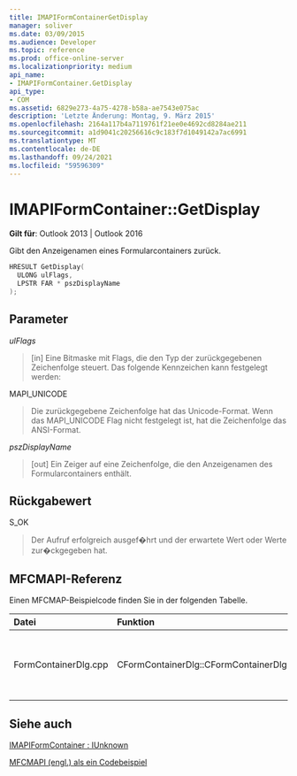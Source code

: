```yaml
---
title: IMAPIFormContainerGetDisplay
manager: soliver
ms.date: 03/09/2015
ms.audience: Developer
ms.topic: reference
ms.prod: office-online-server
ms.localizationpriority: medium
api_name:
- IMAPIFormContainer.GetDisplay
api_type:
- COM
ms.assetid: 6829e273-4a75-4278-b58a-ae7543e075ac
description: 'Letzte Änderung: Montag, 9. März 2015'
ms.openlocfilehash: 2164a117b4a7119761f21ee0e4692cd8284ae211
ms.sourcegitcommit: a1d9041c20256616c9c183f7d1049142a7ac6991
ms.translationtype: MT
ms.contentlocale: de-DE
ms.lasthandoff: 09/24/2021
ms.locfileid: "59596309"
---
```

# <a name="imapiformcontainergetdisplay"></a>IMAPIFormContainer::GetDisplay

  
  
**Gilt für**: Outlook 2013 | Outlook 2016 
  
Gibt den Anzeigenamen eines Formularcontainers zurück.
  
```cpp
HRESULT GetDisplay(
  ULONG ulFlags,
  LPSTR FAR * pszDisplayName
);
```

## <a name="parameters"></a>Parameter

 _ulFlags_
  
> [in] Eine Bitmaske mit Flags, die den Typ der zurückgegebenen Zeichenfolge steuert. Das folgende Kennzeichen kann festgelegt werden:
    
MAPI_UNICODE 
  
> Die zurückgegebene Zeichenfolge hat das Unicode-Format. Wenn das MAPI_UNICODE Flag nicht festgelegt ist, hat die Zeichenfolge das ANSI-Format.
    
 _pszDisplayName_
  
> [out] Ein Zeiger auf eine Zeichenfolge, die den Anzeigenamen des Formularcontainers enthält.
    
## <a name="return-value"></a>Rückgabewert

S_OK 
  
> Der Aufruf erfolgreich ausgef�hrt und der erwartete Wert oder Werte zur�ckgegeben hat.
    
## <a name="mfcmapi-reference"></a>MFCMAPI-Referenz

Einen MFCMAP-Beispielcode finden Sie in der folgenden Tabelle.
  
|**Datei**|**Funktion**|**Comment**|
|:-----|:-----|:-----|
|FormContainerDlg.cpp  <br/> |CFormContainerDlg::CFormContainerDlg  <br/> |MFCMAPI verwendet die **IMAPIFormContainer::GetDisplay-Methode,** um den Namen des Formularcontainers abzurufen, wenn CFormContainerDlg gerendert wird.  <br/> |
   
## <a name="see-also"></a>Siehe auch



[IMAPIFormContainer : IUnknown](imapiformcontaineriunknown.md)


[MFCMAPI (engl.) als ein Codebeispiel](mfcmapi-as-a-code-sample.md)

